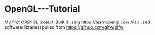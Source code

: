 # OpenGL---Tutorial
My first OPENGL project. Built it using https://learnopengl.com 
Also used software(libraries) pulled from https://github.com/glfw/glfw

